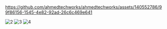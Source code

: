 


https://github.com/ahmedtechworks/ahmedtechworks/assets/140552786/99f86156-1545-4e82-92ad-26c6c469e641

![2](https://github.com/ahmedtechworks/ahmedtechworks/assets/140552786/d5e6cc51-4f77-4c1c-a0ea-391769e0958c)
![3](https://github.com/ahmedtechworks/ahmedtechworks/assets/140552786/42d86f01-8251-4284-b1c0-aaf472110155)
![4](https://github.com/ahmedtechworks/ahmedtechworks/assets/140552786/40d8c887-e91c-4b10-9a8e-08463b54c9f7)

